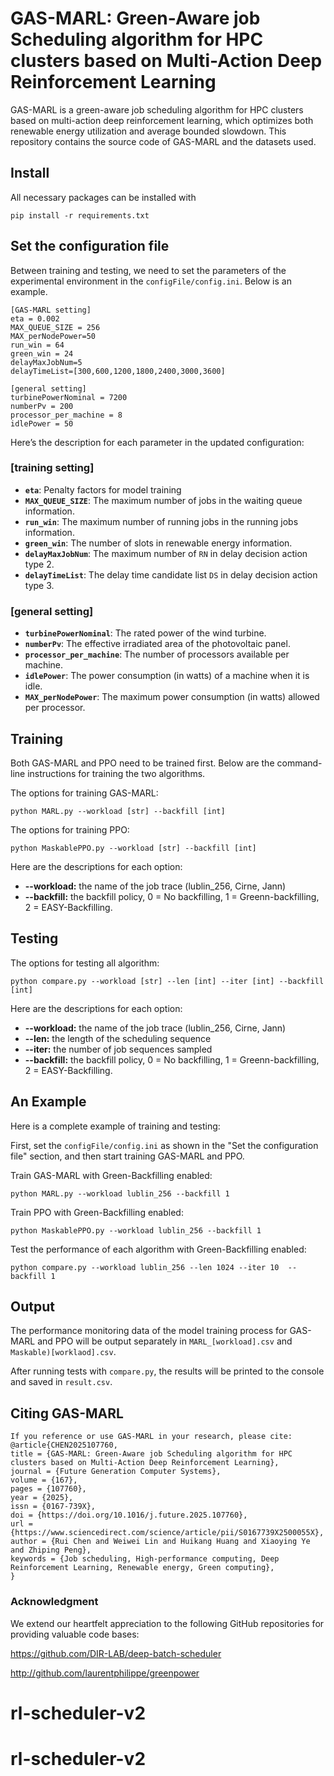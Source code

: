 # GAS-MARL: Green-Aware job Scheduling algorithm for HPC clusters based on Multi-Action Deep Reinforcement Learning

GAS-MARL is a green-aware job scheduling algorithm for HPC clusters based on multi-action deep reinforcement learning, which optimizes both renewable energy utilization and average bounded slowdown. This repository contains the source code of GAS-MARL and the datasets used.

## Install

All necessary packages can be installed with

```
pip install -r requirements.txt
```

## Set the configuration file

Between training and testing, we need to set the parameters of the experimental environment in the `configFile/config.ini`. Below is an example.

```
[GAS-MARL setting]
eta = 0.002
MAX_QUEUE_SIZE = 256
MAX_perNodePower=50
run_win = 64
green_win = 24
delayMaxJobNum=5
delayTimeList=[300,600,1200,1800,2400,3000,3600]

[general setting]
turbinePowerNominal = 7200
numberPv = 200
processor_per_machine = 8
idlePower = 50
```

Here’s the description for each parameter in the updated configuration:

### [training setting]

- **`eta`**: Penalty factors for model training
- **`MAX_QUEUE_SIZE`**: The maximum number of jobs in the waiting queue information.
- **`run_win`**: The maximum number of running jobs in the running jobs information.
- **`green_win`**: The number of slots in renewable energy information.
- **`delayMaxJobNum`**: The maximum number of `RN` in delay decision action type 2.
- **`delayTimeList`**: The delay time candidate list `DS` in delay decision action type 3.

### [general setting]

- **`turbinePowerNominal`**: The rated power of the wind turbine.
- **`numberPv`**: The effective irradiated area of the photovoltaic panel.
- **`processor_per_machine`**: The number of processors available per machine.
- **`idlePower`**: The power consumption (in watts) of a machine when it is idle.
- **`MAX_perNodePower`**: The maximum power consumption (in watts) allowed per processor.

## Training

Both GAS-MARL and PPO need to be trained first. Below are the command-line instructions for training the two algorithms.

The options for training GAS-MARL:

```
python MARL.py --workload [str] --backfill [int]
```

The options for training PPO:

```
python MaskablePPO.py --workload [str] --backfill [int]
```

Here are the descriptions for each option:

- **--workload:** the name of the job trace (lublin_256, Cirne, Jann)
- **--backfill:** the backfill policy, 0 = No backfilling, 1 = Greenn-backfilling, 2 = EASY-Backfilling.

## Testing

The options for testing all algorithm:

```
python compare.py --workload [str] --len [int] --iter [int] --backfill [int]
```

Here are the descriptions for each option:

- **--workload:** the name of the job trace (lublin_256, Cirne, Jann)
- **--len:** the length of the scheduling sequence
- **--iter:** the number of job sequences sampled
- **--backfill:** the backfill policy, 0 = No backfilling, 1 = Greenn-backfilling, 2 = EASY-Backfilling.

## An Example

Here is a complete example of training and testing:

First, set the `configFile/config.ini` as shown in the "Set the configuration file" section, and then start training GAS-MARL and PPO.

Train GAS-MARL with Green-Backfilling enabled:

```
python MARL.py --workload lublin_256 --backfill 1

```

Train PPO with Green-Backfilling enabled:

```
python MaskablePPO.py --workload lublin_256 --backfill 1
```

Test the performance of each algorithm with Green-Backfilling enabled:

```
python compare.py --workload lublin_256 --len 1024 --iter 10  --backfill 1 
```

## Output

The performance monitoring data of the model training process for GAS-MARL and PPO will be output separately in `MARL_[workload].csv` and `Maskable)[worklaod].csv`.

After running tests with `compare.py`, the results will be printed to the console and saved in `result.csv`.

## Citing GAS-MARL

```
If you reference or use GAS-MARL in your research, please cite:
@article{CHEN2025107760,
title = {GAS-MARL: Green-Aware job Scheduling algorithm for HPC clusters based on Multi-Action Deep Reinforcement Learning},
journal = {Future Generation Computer Systems},
volume = {167},
pages = {107760},
year = {2025},
issn = {0167-739X},
doi = {https://doi.org/10.1016/j.future.2025.107760},
url = {https://www.sciencedirect.com/science/article/pii/S0167739X2500055X},
author = {Rui Chen and Weiwei Lin and Huikang Huang and Xiaoying Ye and Zhiping Peng},
keywords = {Job scheduling, High-performance computing, Deep Reinforcement Learning, Renewable energy, Green computing},
}
```

### Acknowledgment

We extend our heartfelt appreciation to the following GitHub repositories for providing valuable code bases:

https://github.com/DIR-LAB/deep-batch-scheduler

http://github.com/laurentphilippe/greenpower
# rl-scheduler-v2
# rl-scheduler-v2
